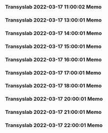 ### Transyslab 2022-03-17 11:00:02 Memo
### Transyslab 2022-03-17 13:00:01 Memo
### Transyslab 2022-03-17 14:00:01 Memo
### Transyslab 2022-03-17 15:00:01 Memo
### Transyslab 2022-03-17 16:00:01 Memo
### Transyslab 2022-03-17 17:00:01 Memo
### Transyslab 2022-03-17 18:00:01 Memo
### Transyslab 2022-03-17 20:00:01 Memo
### Transyslab 2022-03-17 21:00:01 Memo
### Transyslab 2022-03-17 22:00:01 Memo
